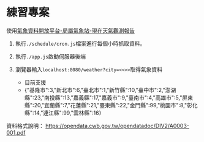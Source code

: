 # 練習專案
使用[氣象資料開放平台-局屬氣象站-現在天氣觀測報告](https://opendata.cwb.gov.tw/dataset/forecast/O-A0003-001)

1. 執行`./schedule/cron.js`檔案進行每個小時抓取資料。

2. 執行`./app.js`啟動伺服器後端

3. 瀏覽器輸入`localhost:8080/weather?city=<<>>`取得氣象資料
   - 目前支援
   - {"基隆市":3,"新北市":6,"臺北市":1,"新竹縣":10,"臺中市":2,"澎湖縣":23,"南投縣":13,"嘉義縣":17,"嘉義市":9,"臺南市":4,"高雄市":5,"屏東縣":20,"宜蘭縣":7,"花蓮縣":21,"臺東縣":22,"金門縣":99,"桃園市":8,"彰化縣":14,"連江縣":99,"雲林縣":16}

資料格式說明： https://opendata.cwb.gov.tw/opendatadoc/DIV2/A0003-001.pdf